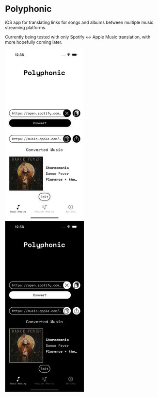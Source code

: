 # Polyphonic
iOS app for translating links for songs and albums between multiple music streaming platforms.

Currently being tested with only Spotify ↔ Apple Music translation, with more hopefully coming later.

<img src="images/screenshot-1.png" width="260"><img src="images/screenshot-2.png" width="260">
